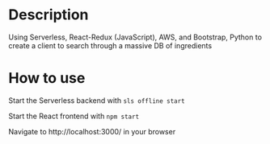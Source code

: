 # Description
Using Serverless, React-Redux (JavaScript), AWS, and Bootstrap, Python to create a client to search through a massive DB of ingredients

# How to use
Start the Serverless backend with
`sls offline start`

Start the React frontend with
`npm start`

Navigate to http://localhost:3000/ in your browser


